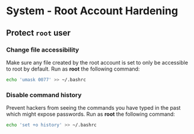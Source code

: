 # System - Root Account Hardening

## Protect `root` user

###  Change file accessibility
Make sure any file created by the root account is set to only be accessible to root by default. Run as **root**  the following command:
```bash
echo 'umask 0077' >> ~/.bashrc
```

### Disable command history
Prevent hackers from seeing the commands you have typed in the past which might expose passwords. Run as **root**  the following command:
```bash
echo 'set +o history' >> ~/.bashrc
```
